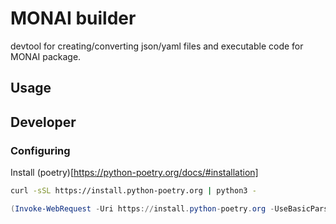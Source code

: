 
# MONAI builder

devtool for creating/converting json/yaml files and executable code for MONAI package.
## Usage



## Developer
### Configuring

Install (poetry)[https://python-poetry.org/docs/#installation]

```bash
curl -sSL https://install.python-poetry.org | python3 -
```

```powershell
(Invoke-WebRequest -Uri https://install.python-poetry.org -UseBasicParsing).Content | py -
```
